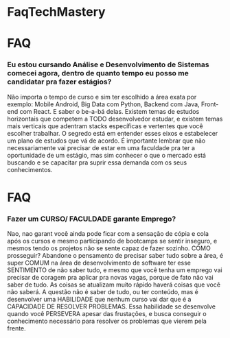# FaqTechMastery

# FAQ
### Eu estou cursando Análise e Desenvolvimento de Sistemas comecei agora, dentro de quanto tempo eu posso me candidatar pra fazer estágios?
Não importa o tempo de curso e sim ter escolhido a área exata por exemplo: Mobile Android, Big Data com Python, Backend com Java, Front-end com React.
E saber o be-a-bá delas.
Existem temas de estudos horizontais que competem a TODO desenvolvedor estudar, e existem temas mais verticais que adentram stacks específicas e vertentes que você escolher trabalhar. O segredo está em entender esses eixos e estabelecer um plano de estudos que vá de acordo.
É importante lembrar que não necessariamente vai precisar de estar em uma faculdade pra ter a oportunidade de um estágio, mas sim conhecer o que o mercado está buscando e se capacitar pra suprir essa demanda com os seus conhecimentos.
# FAQ
### Fazer um CURSO/ FACULDADE garante Emprego?
Nao, nao garant você ainda pode ficar com a sensação de cópia e cola após os cursos e mesmo participando de bootcamps se sentir inseguro, e mesmos tendo os projetos não se sente capaz de fazer sozinho. COMO prosseguir?
Abandone o pensamento de precisar saber tudo sobre a área, é super COMUM na área de desenvolvimento de software ter esse SENTIMENTO de não saber tudo, e mesmo que você tenha um emprego vai precisar de coragem pra aplicar pra novas vagas, porque de fato não vai saber de tudo. As coisas se atualizam muito rápido haverá coisas que você não saberá.
A questão não é saber de tudo, ou ter conteúdo, mas é desenvolver uma HABILIDADE que nenhum curso vai dar que é a CAPACIDADE DE RESOLVER PROBLEMAS. Essa habilidade se desenvolve quando você PERSEVERA apesar das frustações, e busca conseguir o conhecimento necessário para resolver os problemas que vierem pela frente.
